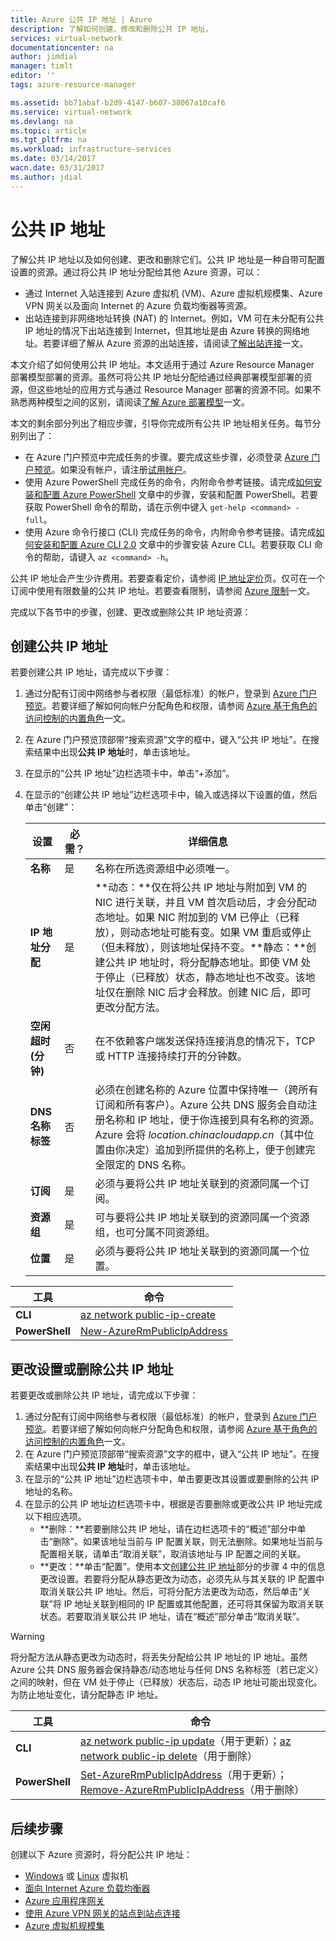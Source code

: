 ```yaml
---
title: Azure 公共 IP 地址 | Azure
description: 了解如何创建、修改和删除公共 IP 地址。
services: virtual-network
documentationcenter: na
author: jimdial
manager: timlt
editor: ''
tags: azure-resource-manager

ms.assetid: bb71abaf-b2d9-4147-b607-38067a10caf6
ms.service: virtual-network
ms.devlang: na
ms.topic: article
ms.tgt_pltfrm: na
ms.workload: infrastructure-services
ms.date: 03/14/2017
wacn.date: 03/31/2017
ms.author: jdial
---
```


# 公共 IP 地址

了解公共 IP 地址以及如何创建、更改和删除它们。公共 IP 地址是一种自带可配置设置的资源。通过将公共 IP 地址分配给其他 Azure 资源，可以：
- 通过 Internet 入站连接到 Azure 虚拟机 (VM)、Azure 虚拟机规模集、Azure VPN 网关以及面向 Internet 的 Azure 负载均衡器等资源。
- 出站连接到非网络地址转换 (NAT) 的 Internet。例如，VM 可在未分配有公共 IP 地址的情况下出站连接到 Internet，但其地址是由 Azure 转换的网络地址。若要详细了解从 Azure 资源的出站连接，请阅读[了解出站连接](../load-balancer/load-balancer-outbound-connections.md)一文。

本文介绍了如何使用公共 IP 地址。本文适用于通过 Azure Resource Manager 部署模型部署的资源。虽然可将公共 IP 地址分配给通过经典部署模型部署的资源，但这些地址的应用方式与通过 Resource Manager 部署的资源不同。如果不熟悉两种模型之间的区别，请阅读[了解 Azure 部署模型](../azure-resource-manager/resource-manager-deployment-model.md)一文。

本文的剩余部分列出了相应步骤，引导你完成所有公共 IP 地址相关任务。每节分别列出了：
- 在 Azure 门户预览中完成任务的步骤。要完成这些步骤，必须登录 [Azure 门户预览](http://portal.azure.cn)。如果没有帐户，请注册[试用帐户](https://www.azure.cn/pricing/1rmb-trial/)。
- 使用 Azure PowerShell 完成任务的命令，内附命令参考链接。请完成[如何安装和配置 Azure PowerShell](https://docs.microsoft.com/powershell/azureps-cmdlets-docs) 文章中的步骤，安装和配置 PowerShell。若要获取 PowerShell 命令的帮助，请在示例中键入 `get-help <command> -full`。
- 使用 Azure 命令行接口 (CLI) 完成任务的命令，内附命令参考链接。请完成[如何安装和配置 Azure CLI 2.0](https://docs.microsoft.com/cli/azure/install-azure-cli) 文章中的步骤安装 Azure CLI。若要获取 CLI 命令的帮助，请键入 `az <command> -h`。

公共 IP 地址会产生少许费用。若要查看定价，请参阅 [IP 地址定价](https://www.azure.cn/pricing/details/reserved-ip-addresses/)页。仅可在一个订阅中使用有限数量的公共 IP 地址。若要查看限制，请参阅 [Azure 限制](../azure-subscription-service-limits.md#azure-resource-manager-virtual-networking-limits)一文。

完成以下各节中的步骤，创建、更改或删除公共 IP 地址资源：

## <a name="create"></a>创建公共 IP 地址

若要创建公共 IP 地址，请完成以下步骤：
1. 通过分配有订阅中网络参与者权限（最低标准）的帐户，登录到 [Azure 门户预览](https://portal.azure.cn)。若要详细了解如何向帐户分配角色和权限，请参阅 [Azure 基于角色的访问控制的内置角色](../active-directory/role-based-access-built-in-roles.md#network-contributor)一文。
2. 在 Azure 门户预览顶部带“搜索资源”文字的框中，键入“公共 IP 地址”。在搜索结果中出现**公共 IP 地址**时，单击该地址。
3. 在显示的“公共 IP 地址”边栏选项卡中，单击“+添加”。
4. 在显示的“创建公共 IP 地址”边栏选项卡中，输入或选择以下设置的值，然后单击“创建”：

    |**设置**|必需？|**详细信息**|
    |---|---|---|
    |**名称**|是|名称在所选资源组中必须唯一。|
    |**IP 地址分配**|是|**动态：**仅在将公共 IP 地址与附加到 VM 的 NIC 进行关联，并且 VM 首次启动后，才会分配动态地址。如果 NIC 附加到的 VM 已停止（已释放），则动态地址可能有变。如果 VM 重启或停止（但未释放），则该地址保持不变。**静态：**创建公共 IP 地址时，将分配静态地址。即使 VM 处于停止（已释放）状态，静态地址也不改变。该地址仅在删除 NIC 后才会释放。创建 NIC 后，即可更改分配方法。|
    |**空闲超时(分钟)**|否|在不依赖客户端发送保持连接消息的情况下，TCP 或 HTTP 连接持续打开的分钟数。|
    |**DNS 名称标签**|否|必须在创建名称的 Azure 位置中保持唯一（跨所有订阅和所有客户）。Azure 公共 DNS 服务会自动注册名称和 IP 地址，便于你连接到具有名称的资源。Azure 会将 *location.chinacloudapp.cn*（其中位置由你决定）追加到所提供的名称上，便于创建完全限定的 DNS 名称。 |
    |**订阅**|是|必须与要将公共 IP 地址关联到的资源同属一个订阅。|
    |**资源组**|是|可与要将公共 IP 地址关联到的资源同属一个资源组，也可分属不同资源组。|
    |**位置**|是|必须与要将公共 IP 地址关联到的资源同属一个位置。|

|**工具**|**命令**|
|---|---|
|**CLI**|[az network public-ip-create](https://docs.microsoft.com/cli/azure/network/public-ip#create)|
|**PowerShell**|[New-AzureRmPublicIpAddress](https://docs.microsoft.com/powershell/resourcemanager/azurerm.network/v3.4.0/new-azurermpublicipaddress)|

## <a name="change"></a>更改设置或删除公共 IP 地址

若要更改或删除公共 IP 地址，请完成以下步骤：

1. 通过分配有订阅中网络参与者权限（最低标准）的帐户，登录到 [Azure 门户预览](https://portal.azure.cn)。若要详细了解如何向帐户分配角色和权限，请参阅 [Azure 基于角色的访问控制的内置角色](../active-directory/role-based-access-built-in-roles.md#network-contributor)一文。
2. 在 Azure 门户预览顶部带“搜索资源”文字的框中，键入“公共 IP 地址”。在搜索结果中出现**公共 IP 地址**时，单击该地址。
3. 在显示的“公共 IP 地址”边栏选项卡中，单击要更改其设置或要删除的公共 IP 地址的名称。
4. 在显示的公共 IP 地址边栏选项卡中，根据是否要删除或更改公共 IP 地址完成以下相应选项。
    - **删除：**若要删除公共 IP 地址，请在边栏选项卡的“概述”部分中单击“删除”。如果该地址当前与 IP 配置关联，则无法删除。如果地址当前与配置相关联，请单击“取消关联”，取消该地址与 IP 配置之间的关联。
    - **更改：**单击“配置”。使用本文[创建公共 IP 地址](#create)部分的步骤 4 中的信息更改设置。若要将分配从静态更改为动态，必须先从与其关联的 IP 配置中取消关联公共 IP 地址。然后，可将分配方法更改为动态，然后单击“关联”将 IP 地址关联到相同的 IP 配置或其他配置，还可将其保留为取消关联状态。若要取消关联公共 IP 地址，请在“概述”部分单击“取消关联”。

>[!WARNING]
> 将分配方法从静态更改为动态时，将丢失分配给公共 IP 地址的 IP 地址。虽然 Azure 公共 DNS 服务器会保持静态/动态地址与任何 DNS 名称标签（若已定义）之间的映射，但在 VM 处于停止（已释放）状态后，动态 IP 地址可能出现变化。为防止地址变化，请分配静态 IP 地址。

|**工具**|**命令**|
|---|---|
|**CLI**|[az network public-ip update](https://docs.microsoft.com/cli/azure/network/public-ip#update)（用于更新）；[az network public-ip delete](https://docs.microsoft.com/cli/azure/network/public-ip#delete)（用于删除）|
|**PowerShell**|[Set-AzureRmPublicIpAddress](https://docs.microsoft.com/powershell/resourcemanager/azurerm.network/v3.4.0/set-azurermpublicipaddress)（用于更新）；[Remove-AzureRmPublicIpAddress](https://docs.microsoft.com/powershell/resourcemanager/azurerm.network/v3.4.0/remove-azurermpublicipaddress)（用于删除）|

## <a name="next-steps"></a>后续步骤
创建以下 Azure 资源时，将分配公共 IP 地址：

- [Windows](../virtual-machines/virtual-machines-windows-hero-tutorial.md) 或 [Linux](../virtual-machines/virtual-machines-linux-quick-create-portal.md) 虚拟机
- [面向 Internet Azure 负载均衡器](../load-balancer/load-balancer-get-started-internet-portal.md)
- [Azure 应用程序网关](../application-gateway/application-gateway-create-gateway-portal.md)
- [使用 Azure VPN 网关的站点到站点连接](../vpn-gateway/vpn-gateway-howto-site-to-site-resource-manager-portal.md)
- [Azure 虚拟机规模集](../virtual-machine-scale-sets/virtual-machine-scale-sets-portal-create.md)

<!---HONumber=Mooncake_0327_2017-->
